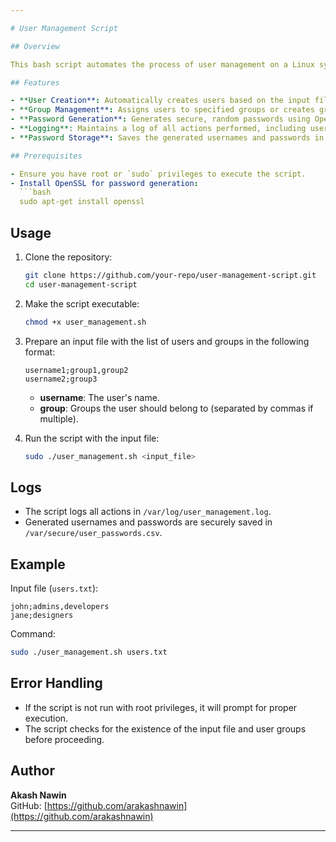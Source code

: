 ```yaml
---

# User Management Script

## Overview

This bash script automates the process of user management on a Linux system. It allows for creating users, assigning them to groups, generating secure passwords, and logging all actions to a file. The script is ideal for system administrators who need to manage multiple users efficiently.

## Features

- **User Creation**: Automatically creates users based on the input file.
- **Group Management**: Assigns users to specified groups or creates groups if they don't exist.
- **Password Generation**: Generates secure, random passwords using OpenSSL.
- **Logging**: Maintains a log of all actions performed, including user and group creation, in `/var/log/user_management.log`.
- **Password Storage**: Saves the generated usernames and passwords in a secure file at `/var/secure/user_passwords.csv`.

## Prerequisites

- Ensure you have root or `sudo` privileges to execute the script.
- Install OpenSSL for password generation: 
  ```bash
  sudo apt-get install openssl
  ```

## Usage

1. Clone the repository:
   ```bash
   git clone https://github.com/your-repo/user-management-script.git
   cd user-management-script
   ```

2. Make the script executable:
   ```bash
   chmod +x user_management.sh
   ```

3. Prepare an input file with the list of users and groups in the following format:
   ```
   username1;group1,group2
   username2;group3
   ```
   - **username**: The user's name.
   - **group**: Groups the user should belong to (separated by commas if multiple).

4. Run the script with the input file:
   ```bash
   sudo ./user_management.sh <input_file>
   ```

## Logs

- The script logs all actions in `/var/log/user_management.log`.
- Generated usernames and passwords are securely saved in `/var/secure/user_passwords.csv`.

## Example

Input file (`users.txt`):
```
john;admins,developers
jane;designers
```

Command:
```bash
sudo ./user_management.sh users.txt
```

## Error Handling

- If the script is not run with root privileges, it will prompt for proper execution.
- The script checks for the existence of the input file and user groups before proceeding.

## Author

**Akash Nawin**  
GitHub: [https://github.com/arakashnawin](https://github.com/arakashnawin)

---
```

